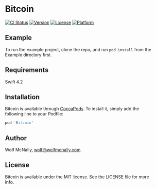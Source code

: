# Bitcoin

[![CI Status](https://img.shields.io/travis/wolfmcnally/Bitcoin.svg?style=flat)](https://travis-ci.org/wolfmcnally/Bitcoin)
[![Version](https://img.shields.io/cocoapods/v/Bitcoin.svg?style=flat)](https://cocoapods.org/pods/Bitcoin)
[![License](https://img.shields.io/cocoapods/l/Bitcoin.svg?style=flat)](https://cocoapods.org/pods/Bitcoin)
[![Platform](https://img.shields.io/cocoapods/p/Bitcoin.svg?style=flat)](https://cocoapods.org/pods/Bitcoin)

## Example

To run the example project, clone the repo, and run `pod install` from the Example directory first.

## Requirements

Swift 4.2

## Installation

Bitcoin is available through [CocoaPods](https://cocoapods.org). To install
it, simply add the following line to your Podfile:

```ruby
pod 'Bitcoin'
```

## Author

Wolf McNally, wolf@wolfmcnally.com

## License

Bitcoin is available under the MIT license. See the LICENSE file for more info.
